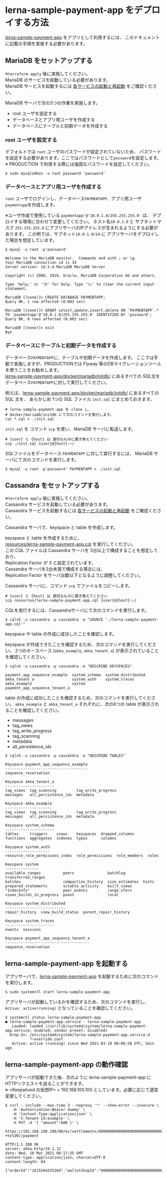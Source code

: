 # lerna-sample-payment-app をデプロイする方法

[lerna-sample-payment-app] をアプリとして利用するには、
このドキュメントに記載の手順を実施する必要があります。

## MariaDB をセットアップする
※`terraform apply` 後に実施してください。  
MariaDB のサービスを起動している必要があります。  
MariaDB サービスを起動するには [各サービスの起動と再起動](/docs/ops/各サービスの起動と再起動.md) をご確認ください。

MariaDB サーバで次の3つの作業を実施します。
- root ユーザを設定する
- データベースとアプリ用ユーザを作成する
- データベースにテーブルと初期データを作成する

### root ユーザを設定する

デフォルトでは `root` ユーザのパスワードが設定されていないため、
パスワードを設定する必要があります。ここではパスワードとして`password`を設定します。  
※ PRODUCTION で利用する際には強固なパスワードを設定してください。
```shell
$ sudo mysqladmin -u root password 'password'
```

### データベースとアプリ用ユーザを作成する

`root` ユーザでログインし、データベース`PAYMENTAPP`、アプリ用ユーザ`paymentapp`を作成します。

※ユーザ作成で使用している `paymentapp'@'10.0.1.0/255.255.255.0'` は、
デプロイする環境に合わせて変更してください。
ホスト名`10.0.1.0` と サブネットマスク `255.255.255.0` にアプリサーバのIPアドレスが含まれるようにする必要があります。
この例では、サブネット`10.0.1.0/24` に アプリサーバをデプロイした場合を想定しています。

```shell
$ mysql -u root -p'password'

Welcome to the MariaDB monitor.  Commands end with ; or \g.
Your MariaDB connection id is 34
Server version: 10.5.4-MariaDB MariaDB Server

Copyright (c) 2000, 2018, Oracle, MariaDB Corporation Ab and others.

Type 'help;' or '\h' for help. Type '\c' to clear the current input statement.

MariaDB [(none)]> CREATE DATABASE PAYMENTAPP;
Query OK, 1 row affected (0.003 sec)

MariaDB [(none)]> GRANT select,update,insert,delete ON `PAYMENTAPP`.* TO 'paymentapp'@'10.0.1.0/255.255.255.0' IDENTIFIED BY 'password';
Query OK, 0 rows affected (0.003 sec)

MariaDB [(none)]> exit
Bye
```

### データベースにテーブルと初期データを作成する

データベース`PAYMENTAPP`に、テーブルや初期データを作成します。
ここでは手動で実施しますが、PRODUCTIONでは Flyway 等のDBマイグレーションツールを使うことをお勧めします。  
[lerna-sample-payment-app/docker/mariadb/initdb/]
にあるすべての SQL文をデータベース`PAYMENTAPP`に対して実行してください。

例えば、[lerna-sample-payment-app/docker/mariadb/initdb/] にあるすべての SQL 文を、
あらかじめ 1つの SQL ファイル `init.sql` にまとめておきます。
```shell
# lerna-sample-payment-app を clone し、
# docker/mariadb/initdb にて次のコマンドを実行します。
cat *.sql > ./init.sql
```

`init.sql` を コマンド `scp` を使い、MariaDB サーバに転送します。
```shell
# {user} と {host} は 適切なものに置き換えてください
scp ./init.sql {user}@{host}:~/
```

SQLファイルをデータベース `PAYMENTAPP` に対して実行するには、
MariaDB サーバにて次のコマンドを実行します。

```shell
$ mysql -u root -p'password' PAYMENTAPP < ./init.sql
```


## Cassandra をセットアップする
※`terraform apply` 後に実施してください。  
Cassandra サービスを起動している必要があります。  
Cassandra サービスを起動するには [各サービスの起動と再起動](/docs/ops/各サービスの起動と再起動.md) をご確認ください。

Cassandra サーバで、keyspace と table を作成します。

keyspace と table を作成するために、  
[resources/lerna-sample-payment-app.cql](resources/lerna-sample-payment-app.cql) を実行してください。  
この CQL ファイルは Cassandra サーバを 3台以上で構成することを想定しており、  
Replication Factor が 3 と設定されています。  
Cassandra サーバを3台未満で構成する場合には、   
Replication Factor をサーバ台数以下となるように調整してください。

Cassandra サーバに、コマンド `scp` でファイルをコピーします。
```shell
# {user} と {host} は 適切なものに置き換えてください
scp resources/lerna-sample-payment-app.cql {user}@{host}:~/
```

CQLを実行するには、Cassandraサーバにて次のコマンドを実行します。

```shell
$ cqlsh -u cassandra -p cassandra -e "SOURCE './lerna-sample-payment-app.cql'"
```

keyspace や table の作成に成功したことを確認します。  

keyspace が作成できたことを確認するため、次のコマンドを実行してください。
2つのキースペース (`akka_example`, `akka_tenant_a`) が表示されていることを確認してください。

```shell
$ cqlsh -u cassandra -p cassandra -e "DESCRIBE KEYSPACES"

payment_app_sequence_example  system_schema  system_distributed
akka_tenant_a                 system_auth    system_traces
akka_example                  system         payment_app_sequence_tenant_a

```

table の作成に成功したことを確認するため、次のコマンドを実行してください。
`akka_example` と `akka_tenant_a` それぞれに、次の6つの table が表示されることを確認してください。

- messages
- tag_views
- tag_write_progress
- tag_scanning
- metadata
- all_persistence_ids

```shell
$ cqlsh -u cassandra -p cassandra -e "DESCRIBE TABLES"

Keyspace payment_app_sequence_example
-------------------------------------
sequence_reservation

Keyspace akka_tenant_a
----------------------
tag_views  tag_scanning         tag_write_progress
messages   all_persistence_ids  metadata

Keyspace akka_example
---------------------
tag_views  tag_scanning         tag_write_progress
messages   all_persistence_ids  metadata

Keyspace system_schema
----------------------
tables     triggers    views    keyspaces  dropped_columns
functions  aggregates  indexes  types      columns

Keyspace system_auth
--------------------
resource_role_permissons_index  role_permissions  role_members  roles

Keyspace system
---------------
available_ranges          peers               batchlog        transferred_ranges
batches                   compaction_history  size_estimates  hints
prepared_statements       sstable_activity    built_views
"IndexInfo"               peer_events         range_xfers
views_builds_in_progress  paxos               local

Keyspace system_distributed
---------------------------
repair_history  view_build_status  parent_repair_history

Keyspace system_traces
----------------------
events  sessions

Keyspace payment_app_sequence_tenant_a
--------------------------------------
sequence_reservation

```


## lerna-sample-payment-app を起動する

アプリサーバで、[lerna-sample-payment-app] を起動するために次のコマンドを実行します。
```shell
$ sudo systemctl start lerna-sample-payment-app
```

アプリサーバが起動しているかを確認するため、次のコマンドを実行し、`Active: active(running)` となっていることを確認してください。
```shell
$ systemctl status lerna-sample-payment-app
● lerna-sample-payment-app.service - lerna-sample-payment-app
   Loaded: loaded (/usr/lib/systemd/system/lerna-sample-payment-app.service; enabled; vendor preset: disabled)
  Drop-In: /etc/systemd/system/lerna-sample-payment-app.service.d
           └─override.conf
   Active: active (running) since Wed 2021-03-10 08:08:58 UTC; 5min ago
```


## lerna-sample-payment-app の動作確認

アプリサーバが起動できた後、次のように lerna-sample-payment-app にHTTPリクエストを送ることができます。  
※ <Keepalived の仮想IP> = 192.168.100.100 としています。必要に応じて適宜変更してください。
```shell
$ curl --include --max-time 3 --noproxy '*' --show-error --insecure \
   -H 'Authorization:Bearer dummy' \
   -H 'Content-Type:application/json' \
   -H 'X-Tenant-Id:example' \
   -X PUT -d '{ "amount":600 }' \
   https://192.168.100.100/00/ec/settlements/000000000000000000000000000000000000002/$(date +%s%3N)/payment

HTTP/1.1 200 OK
server: akka-http/10.1.12
date: Wed, 10 Mar 2021 08:17:35 GMT
content-type: application/json; charset=UTF-8
content-length: 84

{"orderId":"1615364255264","walletShopId":"000000000000000000000000000000000000002"}
```


[lerna-sample-payment-app]: https://github.com/lerna-stack/lerna-sample-payment-app
[mock-server]: https://github.com/lerna-stack/lerna-sample-payment-app/tree/main/docker/mock-server
[lerna-sample-payment-app/docker/mariadb/initdb/]: https://github.com/lerna-stack/lerna-sample-payment-app/tree/main/docker/mariadb/initdb
